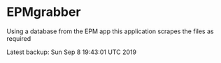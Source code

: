 # EPMgrabber
Using a database from the EPM app this application scrapes the files as required


Latest backup: Sun Sep 8 19:43:01 UTC 2019

